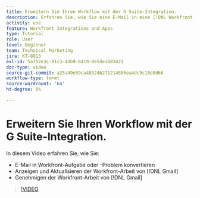 ```yaml
---
title: Erweitern Sie Ihren Workflow mit der G Suite-Integration.
description: Erfahren Sie, wie Sie eine E-Mail in eine [!DNL Workfront] Aufgabe oder Problem, Ansicht und Aktualisierung [!DNL Workfront] von Gmail arbeiten und genehmigen [!DNL Workfront] Arbeit von Gmail.
activity: use
feature: Workfront Integrations and Apps
type: Tutorial
role: User
level: Beginner
team: Technical Marketing
jira: KT-8813
exl-id: 5a752e3c-81c3-4db9-8419-0e5de3483421
doc-type: video
source-git-commit: a25a49e59ca483246271214886ea4dc9c10e8d66
workflow-type: tm+mt
source-wordcount: '64'
ht-degree: 0%

---
```


# Erweitern Sie Ihren Workflow mit der G Suite-Integration.

In diesem Video erfahren Sie, wie Sie:

* E-Mail in Workfront-Aufgabe oder -Problem konvertieren
* Anzeigen und Aktualisieren der Workfront-Arbeit von [!DNL Gmail]
* Genehmigen der Workfront-Arbeit von [!DNL Gmail]

>[!VIDEO](https://video.tv.adobe.com/v/335114/?quality=12&learn=on)

